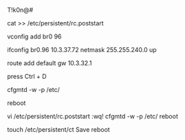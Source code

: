 T!k0n@#

cat >> /etc/persistent/rc.poststart
 
vconfig add br0 96

ifconfig br0.96 10.3.37.72 netmask 255.255.240.0 up

route add default gw 10.3.32.1

press Ctrl + D

cfgmtd -w -p /etc/
                                               

reboot

vi /etc/persistent/rc.poststart
:wq!
cfgmtd -w -p /etc/ 
reboot

touch /etc/persistent/ct
Save
reboot
